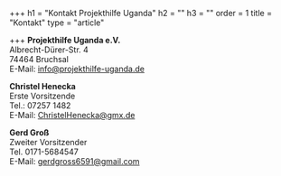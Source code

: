 +++
h1 = "Kontakt Projekthilfe Uganda"
h2 = ""
h3 = ""
order = 1
title = "Kontakt"
type = "article"

+++
**Projekthilfe Uganda e.V.**  
Albrecht-Dürer-Str. 4  
74464 Bruchsal  
E-Mail: [info@projekthilfe-uganda.de](mailto:info@projekthilfe-uganda.de?subject=Informationen&body=)

**Christel Henecka**  
Erste Vorsitzende  
Tel.: 07257 1482  
E-Mail: [ChristelHenecka@gmx.de](mailto:ChristelHenecka@gmx.de)

**Gerd Groß**  
Zweiter Vorsitzender  
Tel. 0171-5684547  
E-Mail: [gerdgross6591@gmail.com]()